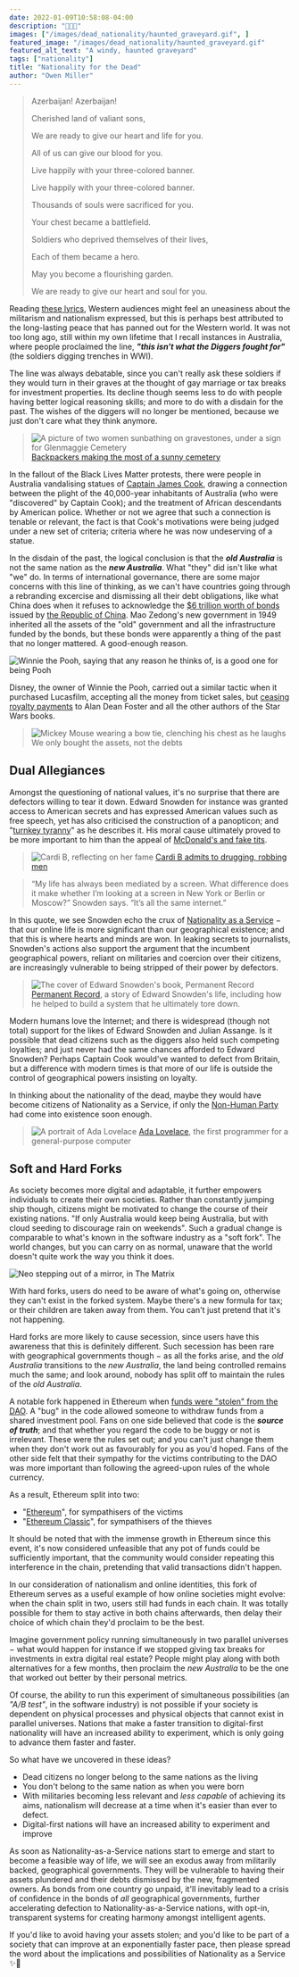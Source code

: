 ```yaml
---
date: 2022-01-09T10:58:08-04:00
description: "🎌💀🎌"
images: ["/images/dead_nationality/haunted_graveyard.gif", ]
featured_image: "/images/dead_nationality/haunted_graveyard.gif"
featured_alt_text: "A windy, haunted graveyard"
tags: ["nationality"]
title: "Nationality for the Dead"
author: "Owen Miller"
---
```

> 	Azerbaijan! Azerbaijan!
>
>	Cherished land of valiant sons,
>
>	We are ready to give our heart and life for you.
>
>	All of us can give our blood for you.
>
>	Live happily with your three-colored banner.
>
>	Live happily with your three-colored banner.
>
>	Thousands of souls were sacrificed for you.
>
>	Your chest became a battlefield.
>
>	Soldiers who deprived themselves of their lives,
>
>	Each of them became a hero.
>
>	May you become a flourishing garden.
>
>	We are ready to give our heart and soul for you.

Reading [these lyrics](https://www.azer.com/aiweb/categories/music/AudioPages/NationalAnthem/hymn_independence.html), Western audiences might feel an uneasiness about the militarism and nationalism expressed, but this is perhaps best attributed to the long-lasting peace that has panned out for the Western world. It was not too long ago, still within my own lifetime that I recall instances in Australia, where people proclaimed the line, ***"this isn't what the Diggers fought for"*** (the soldiers digging trenches in WWI).

The line was always debatable, since you can't really ask these soldiers if they would turn in their graves at the thought of gay marriage or tax breaks for investment properties. Its decline though seems less to do with people having better logical reasoning skills; and more to do with a disdain for the past. The wishes of the diggers will no longer be mentioned, because we just don't care what they think anymore.

> ![A picture of two women sunbathing on gravestones, under a sign for Glenmaggie Cemetery](/images/dead_nationality/sunbathers.jpg)
> [Backpackers making the most of a sunny cemetery](https://metro.co.uk/2015/01/04/women-spark-anger-by-sunbathing-in-bikinis-on-cemetery-graves-5008842/)

In the fallout of the Black Lives Matter protests, there were people in Australia vandalising statues of [Captain James Cook](https://en.wikipedia.org/wiki/James_Cook), drawing a connection between the plight of the 40,000-year inhabitants of Australia (who were "discovered" by Captain Cook); and the treatment of African descendants by American police. Whether or not we agree that such a connection is tenable or relevant, the fact is that Cook's motivations were being judged under a new set of criteria; criteria where he was now undeserving of a statue.

In the disdain of the past, the logical conclusion is that the ***old Australia*** is not the same nation as the ***new Australia***. What "they" did isn't like what "we" do. In terms of international governance, there are some major concerns with this line of thinking, as we can't have countries going through a rebranding excercise and dismissing all their debt obligations, like what China does when it refuses to acknowledge the [$6 trillion worth of bonds](https://www.foxbusiness.com/markets/historic-chinese-bonds-trump-leverage-beijing) issued by [the Republic of China](https://www.npr.org/transcripts/759960349). Mao Zedong's new government in 1949 inherited all the assets of the "old" government and all the infrastructure funded by the bonds, but these bonds were apparently a thing of the past that no longer mattered. A good-enough reason.

![Winnie the Pooh, saying that any reason he thinks of, is a good one for being Pooh](/images/dead_nationality/pooh_reasoning.gif)

Disney, the owner of Winnie the Pooh, carried out a similar tactic when it purchased Lucasfilm, accepting all the money from ticket sales, but [ceasing royalty payments](https://www.hollywoodreporter.com/business/business-news/star-wars-author-royalties-disney-1234951422/) to Alan Dean Foster and all the other authors of the Star Wars books.

> ![Mickey Mouse wearing a bow tie, clenching his chest as he laughs](/images/dead_nationality/mickey_laughing.gif)
> We only bought the assets, not the debts

## Dual Allegiances
Amongst the questioning of national values, it's no surprise that there are defectors willing to tear it down. Edward Snowden for instance was granted access to American secrets and has expressed American values such as free speech, yet has also criticised the construction of a panopticon; and "[turnkey tyranny](https://www.wired.com/story/after-six-years-in-exile-edward-snowden-explains-himself/)" as he describes it. His moral cause ultimately proved to be more important to him than the appeal of [McDonald's and fake tits](https://www.youtube.com/watch?v=5uPoDNEn3I0).

> ![Cardi B, reflecting on her fame](/images/dead_nationality/cardi_b.gif)
> [Cardi B admits to drugging, robbing men](https://www.cnn.com/videos/entertainment/2019/03/27/cardi-b-drugging-robbing-men-statement-mxp-vpx.hln)

> “My life has always been mediated by a screen. What difference does it make whether I’m looking at a screen in New York or Berlin or Moscow?” Snowden says. “It’s all the same internet.”

In this quote, we see Snowden echo the crux of [Nationality as a Service](../nationality_as_a_service/) − that our online life is more significant than our geographical existence; and that this is where hearts and minds are won. In leaking secrets to journalists, Snowden's actions also support the argument that the incumbent geographical powers, reliant on militaries and coercion over their citizens, are increasingly vulnerable to being stripped of their power by defectors.

> ![The cover of Edward Snowden's book, Permanent Record](/images/dead_nationality/Snowden.jpg)
> [Permanent Record](https://www.amazon.com/Permanent-Record-Edward-Snowden/dp/1250237238), a story of Edward Snowden's life, including how he helped to build a system that he ultimately tore down.

Modern humans love the Internet; and there is widespread (though not total) support for the likes of Edward Snowden and Julian Assange. Is it possible that dead citizens such as the diggers also held such competing loyalties; and just never had the same chances afforded to Edward Snowden? Perhaps Captain Cook would've wanted to defect from Britain, but a difference with modern times is that more of our life is outside the control of geographical powers insisting on loyalty.

In thinking about the nationality of the dead, maybe they would have become citizens of Nationality as a Service, if only the [Non-Human Party](/) had come into existence soon enough.
> ![A portrait of Ada Lovelace](/images/dead_nationality/Ada_Lovelace.jpg)
> [Ada Lovelace](https://en.wikipedia.org/wiki/Ada_Lovelace), the first programmer for a general-purpose computer

## Soft and Hard Forks
As society becomes more digital and adaptable, it further empowers individuals to create their own societies. Rather than constantly jumping ship though, citizens might be motivated to change the course of their existing nations. "If only Australia would keep being Australia, but with cloud seeding to discourage rain on weekends". Such a gradual change is comparable to what's known in the software industry as a "soft fork". The world changes, but you can carry on as normal, unaware that the world doesn't quite work the way you think it does.

![Neo stepping out of a mirror, in The Matrix](/images/dead_nationality/Matrix_mirror.gif)

With hard forks, users do need to be aware of what's going on, otherwise they can't exist in the forked system. Maybe there's a new formula for tax; or their children are taken away from them. You can't just pretend that it's not happening.

Hard forks are more likely to cause secession, since users have this awareness that this is definitely different. Such secession has been rare with geographical governments though − as all the forks arise, and the *old Australia* transitions to the *new Australia*, the land being controlled remains much the same; and look around, nobody has split off to maintain the rules of the *old Australia*.

A notable fork happened in Ethereum when [funds were "stolen" from the DAO](https://en.wikipedia.org/wiki/The_DAO_(organization)). A "bug" in the code allowed someone to withdraw funds from a shared investment pool. Fans on one side believed that code is the ***source of truth***; and that whether you regard the code to be buggy or not is irrelevant. These were the rules set out; and you can't just change them when they don't work out as favourably for you as you'd hoped. Fans of the other side felt that their sympathy for the victims contributing to the DAO was more important than following the agreed-upon rules of the whole currency.

As a result, Ethereum split into two:
* "[Ethereum](https://www.coingecko.com/en/coins/ethereum)", for sympathisers of the victims
* "[Ethereum Classic](https://www.coingecko.com/en/coins/ethereum-classic)", for sympathisers of the thieves

It should be noted that with the immense growth in Ethereum since this event, it's now considered unfeasible that any pot of funds could be sufficiently important, that the community would consider repeating this interference in the chain, pretending that valid transactions didn't happen.

In our consideration of nationalism and online identities, this fork of Ethereum serves as a useful example of how online societies might evolve: when the chain split in two, users still had funds in each chain. It was totally possible for them to stay active in both chains afterwards, then delay their choice of which chain they'd proclaim to be the best.

Imagine government policy running simultaneously in two parallel universes − what would happen for instance if we stopped giving tax breaks for investments in extra digital real estate? People might play along with both alternatives for a few months, then proclaim the *new Australia* to be the one that worked out better by their personal metrics.

Of course, the ability to run this experiment of simultaneous possibilities (an *"A/B test"*, in the software industry) is not possible if your society is dependent on physical processes and physical objects that cannot exist in parallel universes. Nations that make a faster transition to digital-first nationality will have an increased ability to experiment, which is only going to advance them faster and faster.


So what have we uncovered in these ideas?
* Dead citizens no longer belong to the same nations as the living
* You don't belong to the same nation as when you were born
* With militaries becoming less relevant and *less capable* of achieving its aims, nationalism will decrease at a time when it's easier than ever to defect.
* Digital-first nations will have an increased ability to experiment and improve

As soon as Nationality-as-a-Service nations start to emerge and start to become a feasible way of life, we will see an exodus away from militarily backed, geographical governments. They will be vulnerable to having their assets plundered and their debts dismissed by the new, fragmented owners. As bonds from one country go unpaid, it'll inevitably lead to a crisis of confidence in the bonds of *all* geographical governments, further accelerating defection to Nationality-as-a-Service nations, with opt-in, transparent systems for creating harmony amongst intelligent agents.

If you'd like to avoid having your assets stolen; and you'd like to be part of a society that can improve at an exponentially faster pace, then please spread the word about the implications and possibilities of Nationality as a Service ✨🔮